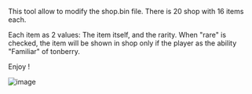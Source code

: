 This tool allow to modify the shop.bin file.
There is 20 shop with 16 items each.

Each item as 2 values: The item itself, and the rarity. When "rare" is checked, the item will be shown in shop only if the player as the ability "Familiar" of tonberry.

Enjoy !

![image](https://github.com/user-attachments/assets/54fb3e33-13b5-4804-a7af-b3e02a495371)

